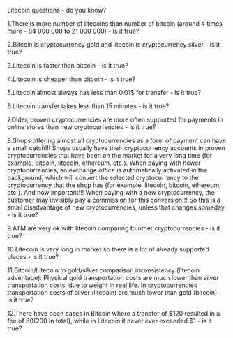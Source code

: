 Litecoin questions - do you know?

1.There is more number of litecoins than number of bitcoin (around 4 times more - 84 000 000 to 21 000 000) - is it true?

2.Bitcoin is cryptocurrency gold and litecoin is cryptocurrency silver - is it true?

3.Litecoin is faster than bitcoin - is it true?

4.Litecoin is cheaper than bitcoin - is it true?

5.Litecoin almost always has less than 0.01$ for transfer - is it true?

6.Litecoin transfer takes less than 15 minutes - is it true?

7.Older, proven cryptocurrencies are more often supported for payments in online stores than new cryptocurrencies - is it true?

8.Shops offering almost all cryptocurrencies as a form of payment can have a small catch!!! Shops usually have their cryptocurrency accounts in proven cryptocurrencies that have been on the market for a very long time (for example, bitcoin, litecoin, ethereum, etc.). When paying with newer cryptocurrencies, an exchange office is automatically activated in the background, which will convert the selected cryptocurrency to the cryptocurrency that the shop has (for example, litecoin, bitcoin, ethereum, etc.). And now important!!! When paying with a new cryptocurrency, the customer may invisibly pay a commission for this conversion!!! So this is a small disadvantage of new cryptocurrencies, unless that changes someday - is it true?

9.ATM are very ok with litecoin comparing to other cryptocurrencies - is it true?

10.Litecoin is very long in market so there is a lot of already supported places - is it true?

11.Bitcoin/Litecoin to gold/silver comparison inconsistency (litecoin adventage):
Physical gold transportation costs are much lower than silver transportation costs, due to weight in real life.
In cryptocurrencies transportation costs of silver (litecoin) are much lower than gold (bitcoin) - is it true?

12.There have been cases in Bitcoin where a transfer of $120 resulted in a fee of $80 ($200 in total), while in Litecoin it never ever exceeded $1 - is it true?
